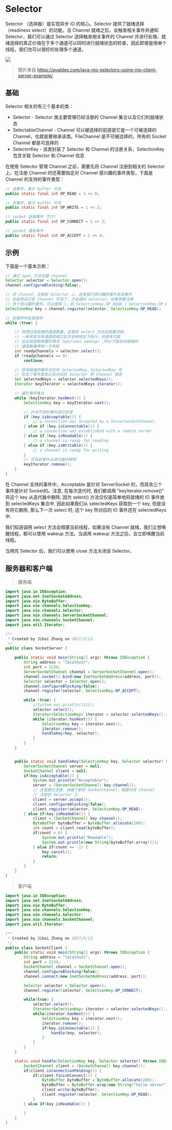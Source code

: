 # Selector

<!-- toc -->

Selector （选择器）是实现异步 IO 的核心。Selector 提供了就绪选择（readiness select）的功能，当 Channel 就绪之后，会触发相关事件并通知 Selector，我们可以通过 Selector 选择触发相关事件的 Channel 并进行处理。就绪选择的真正价值在于多个通道可以同时进行就绪状态的检查，因此即便是用单个线程，我们也可以很好的处理多个通道。

![](/images/nio_selector.png)
> 图片来自 https://avaldes.com/java-nio-selectors-using-nio-client-server-example/

## 基础
Selector 相关的有三个基本的类：
* Selector - Selector 类主要管理已经注册的 Channel 集合以及它们的就绪状态
* SelectableChannel - Channel 可以被选择的前提是它是一个可被选择的 Channel，也就是要继承该类。FileChannel 是不可被选择的，所有的 Socket Channel 都是可选择的
* SelectorKey - 该类封装了 Selector 和 Channel 的注册关系，SelectionKey 包含关联 Selector 和 Channel 信息

在使用 Selector 管理 Channel 之前，需要先将 Channel 注册到相关的 Selector 上，在注册 Channel 时还需要指定对 Channel 感兴趣的事件类型，下面是 Channel 的支持的事件类型：

```java
// 读事件，表示 buffer 可读
public static final int OP_READ = 1 << 0;

// 写事件，表示 buffer 可写
public static final int OP_WRITE = 1 << 2;

// socket 连接事件（TCP）
public static final int OP_CONNECT = 1 << 3;

// socket 接收事件
public static final int OP_ACCEPT = 1 << 4;
```
## 示例
下面是一个基本示例：
```java
// 通过 open 方法创建 channel
Selector selector = Selector.open();
channel.configureBlocking(false);

// 将 Channel 注册到 Selector 上，这里我们感兴趣的事件是读事件
// 也就是说只有 Channel 可读了，才会通知 Selector，如果想要注册
// 多个感兴趣的事件，可以使用 |，如 SelectionKey.OP_READ | SelectionKey.OP_WRITE
SelectionKey key = channel.register(selector, SelectionKey.OP_READ);

// 在循环中处理请求
while (true) {

    // 获得已经就绪的通道数量，这里的 select 方法会阻塞线程，
    // 一般来说当有通道就绪之后才会继续往下执行，但是有可能
    // 会出现虚假唤醒的情况（spurious wakeup）,所以下面会对就绪的
    // 通道数量再做一次判断
    int readyChannels = selector.select();
    if (readyChannels == 0)
        continue;

    // 获得就绪的事件对应的 SelectedKey，SelectedKey 中
    // 包含了事件类型以及对应的 Selector 和 Channel 信息
    Set selectedKeys = selector.selectedKeys();
    Iterator keyIterator = selectedKeys.iterator();

    // 遍历事件集合
    while (keyIterator.hasNext()) {
        SelectionKey key = keyIterator.next();

        // 针对不同的事件进行处理
        if (key.isAcceptable()) {
            // a connection was accepted by a ServerSocketChannel.
        } else if (key.isConnectable()) {
            // a connection was established with a remote server.
        } else if (key.isReadable()) {
            // a channel is ready for reading
        } else if (key.isWritable()) {
            // a channel is ready for writing
        }
        // 将当前事件从迭代器中移除
        keyIterator.remove();
    }
}
```
在 Channel 支持的事件中，Acceptable 是针对 ServerSocket 的，而其余三个事件是针对 Socket的。注意, 在每次迭代时, 我们都调用 "keyIterator.remove()" 将这个 key 从迭代器中删除, 因为 select() 方法仅仅是简单地将就绪的 IO 事件放到 selectedKeys 集合中, 因此如果我们从 selectedKeys 获取到一个 key, 但是没有将它删除, 那么下一次 select 时, 这个 key 所对应的 IO 事件还在 selectedKeys 中.

我们知道调用 select 方法会阻塞当前线程，如果没有 Channel 就绪，我们又想唤醒线程，额可以使用 wakeup 方法。当调用  wakeup 方法之后，会立即唤醒当前线程。

当用完 Selector 后，我们可以使用 close 方法关闭该 Selector。

## 服务器和客户端
> 服务端

```java
import java.io.IOException;
import java.net.InetSocketAddress;
import java.nio.ByteBuffer;
import java.nio.channels.SelectionKey;
import java.nio.channels.Selector;
import java.nio.channels.ServerSocketChannel;
import java.nio.channels.SocketChannel;
import java.util.Iterator;

/**
 * Created by Jikai Zhang on 2017/5/13.
 */
public class SocketServer {

    public static void main(String[] args) throws IOException {
        String address = "localhost";
        int port = 1234;
        ServerSocketChannel channel = ServerSocketChannel.open();
        channel.socket().bind(new InetSocketAddress(address, port));
        Selector selector = Selector.open();
        channel.configureBlocking(false);
        channel.register(selector, SelectionKey.OP_ACCEPT);

        while (true) {
            //System.out.println(1111);
            selector.select();
            Iterator<SelectionKey> iterator = selector.selectedKeys().iterator();
            while (iterator.hasNext()) {
                SelectionKey key = iterator.next();
                iterator.remove();
                handleKey(key, selector);
            }
        }
    }


    public static void handleKey(SelectionKey key, Selector selector) throws IOException {
        ServerSocketChannel server = null;
        SocketChannel client = null;
        if(key.isAcceptable()) {
            System.out.println("Acceptable");
            server = (ServerSocketChannel) key.channel();
            // 这里建立连接，创建了新的 SocketChannel，需要将该 Channel
            // 注册到 Selector 上
            client = server.accept();
            client.configureBlocking(false);
            client.register(selector, SelectionKey.OP_READ);
        } else if(key.isReadable()) {
            client = (SocketChannel) key.channel();
            ByteBuffer byteBuffer = ByteBuffer.allocate(200);
            int count = client.read(byteBuffer);
            if(count > 0) {
                System.out.println("Readable");
                System.out.println(new String(byteBuffer.array()));
            } else if(count == -1) {
                key.cancel();
                return;
            }
        }
    }
}
```
> 客户端

```java
import java.io.IOException;
import java.net.InetSocketAddress;
import java.nio.ByteBuffer;
import java.nio.channels.SelectionKey;
import java.nio.channels.Selector;
import java.nio.channels.SocketChannel;
import java.util.Iterator;

/**
 * Created by Jikai Zhang on 2017/5/13.
 */
public class SocketClient {
    public static void main(String[] args) throws IOException {
        String address = "localhost";
        int port = 1234;
        SocketChannel channel = SocketChannel.open();
        channel.configureBlocking(false);
        channel.connect(new InetSocketAddress(address, port));

        Selector selector = Selector.open();
        channel.register(selector, SelectionKey.OP_CONNECT);

        while(true) {
            selector.select();
            Iterator<SelectionKey> iterator = selector.selectedKeys().iterator();
            while(iterator.hasNext()) {
                SelectionKey key = iterator.next();
                iterator.remove();
                if(key.isConnectable()) {
                    handle(key, selector);
                }
            }
        }
    }

    static void handle(SelectionKey key, Selector selector) throws IOException {
        SocketChannel client = (SocketChannel) key.channel();
        if(client.isConnectionPending()) {
            if(client.finishConnect()) {
                ByteBuffer byteBuffer = ByteBuffer.allocate(200);
                byteBuffer = ByteBuffer.wrap(new String("hello server").getBytes());
                client.write(byteBuffer);
                client.register(selector, SelectionKey.OP_READ);
            }
        } else if(key.isReadable()) {

        }
    }
}

```
